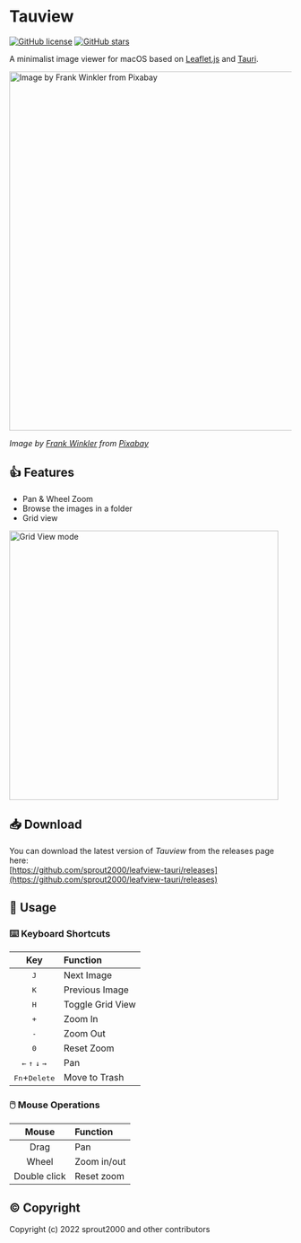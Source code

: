 # Tauview

[![GitHub license](https://img.shields.io/github/license/sprout2000/leafview-tauri)](https://github.com/sprout2000/leafview-tauri/blob/main/LICENSE.md)
[![GitHub stars](https://img.shields.io/github/stars/sprout2000/leafview-tauri)](https://github.com/sprout2000/leafview-tauri/stargazers)

A minimalist image viewer for macOS based on [Leaflet.js](https://leafletjs.com/) and [Tauri](https://tauri.studio/).

<img width="640" alt="Image by Frank Winkler from Pixabay" src="https://user-images.githubusercontent.com/52094761/227748216-a9c94a97-dfef-42b5-bce4-1df7a142d509.png">

_Image by <a href="https://pixabay.com/ja/users/frankwinkler-64960/?utm_source=link-attribution&amp;utm_medium=referral&amp;utm_campaign=image&amp;utm_content=540123">Frank Winkler</a> from <a href="https://pixabay.com/ja//?utm_source=link-attribution&amp;utm_medium=referral&amp;utm_campaign=image&amp;utm_content=540123">Pixabay</a>_

## :thumbsup: Features

- Pan & Wheel Zoom
- Browse the images in a folder
- Grid view

<img width="480" alt="Grid View mode" src="https://user-images.githubusercontent.com/52094761/211186666-f0c6b745-acdc-456e-be3f-84525249ba34.png">

## :inbox_tray: Download

You can download the latest version of _Tauview_ from the releases page here:<br />
[https://github.com/sprout2000/leafview-tauri/releases](https://github.com/sprout2000/leafview-tauri/releases)

## :green_book: Usage

### :keyboard: Keyboard Shortcuts

|                         Key                         | Function         |
| :-------------------------------------------------: | :--------------- |
|                    <kbd>J</kbd>                     | Next Image       |
|                    <kbd>K</kbd>                     | Previous Image   |
|                    <kbd>H</kbd>                     | Toggle Grid View |
|                    <kbd>+</kbd>                     | Zoom In          |
|                    <kbd>-</kbd>                     | Zoom Out         |
|                    <kbd>0</kbd>                     | Reset Zoom       |
| <kbd>←</kbd> <kbd>↑</kbd> <kbd>↓</kbd> <kbd>→</kbd> | Pan              |
|           <kbd>Fn</kbd>+<kbd>Delete</kbd>           | Move to Trash    |

### :computer_mouse: Mouse Operations

|    Mouse     | Function    |
| :----------: | :---------- |
|     Drag     | Pan         |
|    Wheel     | Zoom in/out |
| Double click | Reset zoom  |

## :copyright: Copyright

Copyright (c) 2022 sprout2000 and other contributors
